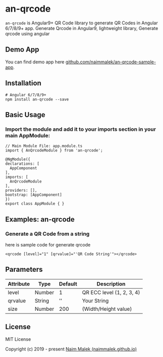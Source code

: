 # an-qrcode
`an-qrcode` is Angular9+ QR Code library to generate QR Codes in Angular 6/7/8/9+ app. Generate Qrcode in Angular9, lightweight library, Generate qrcode using angular

## Demo App

You can find demo app here 
[github.com/naimmalek/an-qrcode-sample-app](https://naimmalek.github.io/an-qrcode-sample-app/).

## Installation

```
# Angular 6/7/8/9+
npm install an-qrcode --save
```

## Basic Usage

### Import the module and add it to your imports section in your main AppModule:

```
// Main Module File: app.module.ts
import { AnQrcodeModule } from 'an-qrcode';

@NgModule({
declarations: [
  AppComponent
],
imports: [
  AnQrcodeModule
],
providers: [],
bootstrap: [AppComponent]
})
export class AppModule { }
```

## Examples: an-qrcode

### Generate a QR Code from a string

here is sample code for generate qrcode

```
<qrcode [level]="1" [qrvalue]="'QR Code String'"></qrcode>
```


## Parameters

| Attribute        | Type           | Default | Description  |
| ------------- |-------------| -----|------------|
| level | Number | 1    | QR ECC level (1, 2, 3, 4) |
| qrvalue      | String | '' | Your String |
| size      | Number | 200     | (Width/Height value) |


## License
MIT License

Copyright (c) 2019 - present [Naim Malek (naimmalek.github.io)](https://naimmalek.github.io/)
